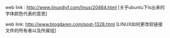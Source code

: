 web link : http://www.linuxdiyf.com/linux/20464.html [关乎ubuntu下ls出来的字体颜色代表的意思]


web link: http://www.blogdaren.com/post-1328.html [LINUX如何更改软链接文件的所有者以及所属组]




